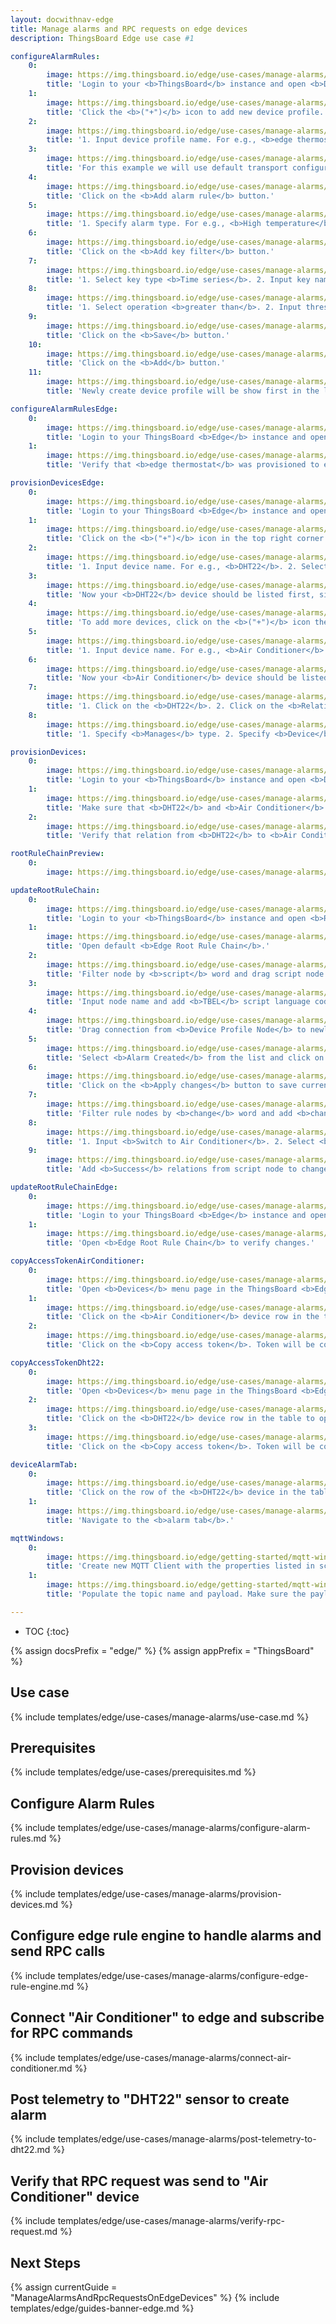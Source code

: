 ```yaml
---
layout: docwithnav-edge
title: Manage alarms and RPC requests on edge devices
description: ThingsBoard Edge use case #1

configureAlarmRules:
    0:
        image: https://img.thingsboard.io/edge/use-cases/manage-alarms/configure-rules-item-1.png
        title: 'Login to your <b>ThingsBoard</b> instance and open <b>Device profiles</b> menu page.'
    1:
        image: https://img.thingsboard.io/edge/use-cases/manage-alarms/configure-rules-item-2.png
        title: 'Click the <b>("+")</b> icon to add new device profile.'
    2:
        image: https://img.thingsboard.io/edge/use-cases/manage-alarms/configure-rules-item-3.png
        title: '1. Input device profile name. For e.g., <b>edge thermostat</b>. 2. Click on the <b>Transport configuration</b> to proceed.'
    3:
        image: https://img.thingsboard.io/edge/use-cases/manage-alarms/configure-rules-item-4.png
        title: 'For this example we will use default transport configuration. Click on the <b>Alarm rules</b> to proceed.'
    4:
        image: https://img.thingsboard.io/edge/use-cases/manage-alarms/configure-rules-item-5.png
        title: 'Click on the <b>Add alarm rule</b> button.'
    5:
        image: https://img.thingsboard.io/edge/use-cases/manage-alarms/configure-rules-item-6.png
        title: '1. Specify alarm type. For e.g., <b>High temperature</b>. 2. Click on the <b>("+")</b> icon to add new alarm condition.'
    6:
        image: https://img.thingsboard.io/edge/use-cases/manage-alarms/configure-rules-item-7.png
        title: 'Click on the <b>Add key filter</b> button.'
    7:
        image: https://img.thingsboard.io/edge/use-cases/manage-alarms/configure-rules-item-8.png
        title: '1. Select key type <b>Time series</b>. 2. Input key name <b>temperature</b>. 3. Select value type <b>Numeric</b>. 4. Click on the <b>Add</b> button.'
    8:
        image: https://img.thingsboard.io/edge/use-cases/manage-alarms/configure-rules-item-9.png
        title: '1. Select operation <b>greater than</b>. 2. Input threshold value <b>50</b>. 3. Click on the <b>Add</b> button.'
    9:
        image: https://img.thingsboard.io/edge/use-cases/manage-alarms/configure-rules-item-10.png
        title: 'Click on the <b>Save</b> button.'
    10:
        image: https://img.thingsboard.io/edge/use-cases/manage-alarms/configure-rules-item-11.png
        title: 'Click on the <b>Add</b> button.'
    11:
        image: https://img.thingsboard.io/edge/use-cases/manage-alarms/configure-rules-item-12.png
        title: 'Newly create device profile will be show first in the list, because default sort order is by created time.'

configureAlarmRulesEdge:
    0:
        image: https://img.thingsboard.io/edge/use-cases/manage-alarms/configure-rules-item-13.png
        title: 'Login to your ThingsBoard <b>Edge</b> instance and open <b>Device profiles</b> menu page.'
    1:
        image: https://img.thingsboard.io/edge/use-cases/manage-alarms/configure-rules-item-14.png
        title: 'Verify that <b>edge thermostat</b> was provisioned to edge as well.'

provisionDevicesEdge:
    0:
        image: https://img.thingsboard.io/edge/use-cases/manage-alarms/provision-devices-item-1.png
        title: 'Login to your ThingsBoard <b>Edge</b> instance and open <b>Devices</b> menu page.'
    1:
        image: https://img.thingsboard.io/edge/use-cases/manage-alarms/provision-devices-item-2.png
        title: 'Click on the <b>("+")</b> icon in the top right corner of the table.'
    2:
        image: https://img.thingsboard.io/edge/use-cases/manage-alarms/provision-devices-item-3.png
        title: '1. Input device name. For e.g., <b>DHT22</b>. 2. Select <b>edge thermostat</b> from device profiles list. No other changes required at this time. 3. Click <b>Add</b> to add the device.'
    3:
        image: https://img.thingsboard.io/edge/use-cases/manage-alarms/provision-devices-item-4.png
        title: 'Now your <b>DHT22</b> device should be listed first, since table sort devices using created time by default.'
    4:
        image: https://img.thingsboard.io/edge/use-cases/manage-alarms/provision-devices-item-5.png
        title: 'To add more devices, click on the <b>("+")</b> icon then <b>Add new device</b>.'
    5:
        image: https://img.thingsboard.io/edge/use-cases/manage-alarms/provision-devices-item-6.png
        title: '1. Input device name. For e.g., <b>Air Conditioner</b>. No other changes required at this time. 2. Click on the <b>Add</b> to add the device.'
    6:
        image: https://img.thingsboard.io/edge/use-cases/manage-alarms/provision-devices-item-7.png
        title: 'Now your <b>Air Conditioner</b> device should be listed first, since table sort devices using created time by default.'
    7:
        image: https://img.thingsboard.io/edge/use-cases/manage-alarms/provision-devices-item-8.png
        title: '1. Click on the <b>DHT22</b>. 2. Click on the <b>Relations</b>. 3. Click on the <b>("+")</b> icon.'
    8:
        image: https://img.thingsboard.io/edge/use-cases/manage-alarms/provision-devices-item-9.png
        title: '1. Specify <b>Manages</b> type. 2. Specify <b>Device</b> type. 3. Select <b>Air Conditioner</b> device. 4. Click on the "Add" button. Now we verify that devices were provisioned to cloud.'

provisionDevices:
    0:
        image: https://img.thingsboard.io/edge/use-cases/manage-alarms/provision-devices-item-10.png
        title: 'Login to your <b>ThingsBoard</b> instance and open <b>Devices</b> menu page.'
    1:
        image: https://img.thingsboard.io/edge/use-cases/manage-alarms/provision-devices-item-11.png
        title: 'Make sure that <b>DHT22</b> and <b>Air Conditioner</b> devices are in the devices list.'
    2:
        image: https://img.thingsboard.io/edge/use-cases/manage-alarms/provision-devices-item-12.png
        title: 'Verify that relation from <b>DHT22</b> to <b>Air Conditioner</b> was provisioned as well.'

rootRuleChainPreview:
    0:
        image: https://img.thingsboard.io/edge/use-cases/manage-alarms/root-rule-chain.png

updateRootRuleChain:
    0:
        image: https://img.thingsboard.io/edge/use-cases/manage-alarms/update-root-item-1.png
        title: 'Login to your <b>ThingsBoard</b> instance and open <b>Rule chain templates</b> menu page.'
    1:
        image: https://img.thingsboard.io/edge/use-cases/manage-alarms/update-root-item-2.png
        title: 'Open default <b>Edge Root Rule Chain</b>.'
    2:
        image: https://img.thingsboard.io/edge/use-cases/manage-alarms/update-root-item-3.png
        title: 'Filter node by <b>script</b> word and drag script node (Transformation) to rule chain.'
    3:
        image: https://img.thingsboard.io/edge/use-cases/manage-alarms/update-root-item-4.png
        title: 'Input node name and add <b>TBEL</b> script language code (you can copy and paste it from the snippet above) to create proper <b>enable</b> command for Air Conditioner device. Click <b>Add</b> to proceed.'
    4:
        image: https://img.thingsboard.io/edge/use-cases/manage-alarms/update-root-item-5.png
        title: 'Drag connection from <b>Device Profile Node</b> to newly added <b>enabled</b> script node.'
    5:
        image: https://img.thingsboard.io/edge/use-cases/manage-alarms/update-root-item-6.png
        title: 'Select <b>Alarm Created</b> from the list and click on the <b>Add</b> button.'
    6:
        image: https://img.thingsboard.io/edge/use-cases/manage-alarms/update-root-item-7.png
        title: 'Click on the <b>Apply changes</b> button to save current progress.'
    7:
        image: https://img.thingsboard.io/edge/use-cases/manage-alarms/update-root-item-8.png
        title: 'Filter rule nodes by <b>change</b> word and add <b>change originator</b> node to rule chain.'
    8:
        image: https://img.thingsboard.io/edge/use-cases/manage-alarms/update-root-item-9.png
        title: '1. Input <b>Switch to Air Conditioner</b>. 2. Select <b>Related entity</b>. 3. Select <b>Manages</b>. 4. Select <b>Device type</b>. 5. Click on the "Add" button'
    9:
        image: https://img.thingsboard.io/edge/use-cases/manage-alarms/update-root-item-10.png
        title: 'Add <b>Success</b> relations from script node to change originator and <b>Success</b> relation from change originator to <b>RPC Call Request</b> node. Save changes.'

updateRootRuleChainEdge:
    0:
        image: https://img.thingsboard.io/edge/use-cases/manage-alarms/update-root-item-11.png
        title: 'Login to your ThingsBoard <b>Edge</b> instance and open <b>Rule chains</b> menu page.'
    1:
        image: https://img.thingsboard.io/edge/use-cases/manage-alarms/update-root-item-12.png
        title: 'Open <b>Edge Root Rule Chain</b> to verify changes.'

copyAccessTokenAirConditioner:
    0:
        image: https://img.thingsboard.io/edge/use-cases/manage-alarms/copy-access-token-item-1.png
        title: 'Open <b>Devices</b> menu page in the ThingsBoard <b>Edge</b> instance.'
    1:
        image: https://img.thingsboard.io/edge/use-cases/manage-alarms/copy-access-token-item-2.png
        title: 'Click on the <b>Air Conditioner</b> device row in the table to open device details.'
    2:
        image: https://img.thingsboard.io/edge/use-cases/manage-alarms/copy-access-token-item-3.png
        title: 'Click on the <b>Copy access token</b>. Token will be copied to your clipboard. Save it to a safe place.'

copyAccessTokenDht22:
    0:
        image: https://img.thingsboard.io/edge/use-cases/manage-alarms/copy-access-token-item-1.png
        title: 'Open <b>Devices</b> menu page in the ThingsBoard <b>Edge</b> instance.'
    2:
        image: https://img.thingsboard.io/edge/use-cases/manage-alarms/copy-access-token-item-4.png
        title: 'Click on the <b>DHT22</b> device row in the table to open device details.'
    3:
        image: https://img.thingsboard.io/edge/use-cases/manage-alarms/copy-access-token-item-5.png
        title: 'Click on the <b>Copy access token</b>. Token will be copied to your clipboard. Save it to a safe place.'

deviceAlarmTab:
    0:
        image: https://img.thingsboard.io/edge/use-cases/manage-alarms/copy-access-token-item-4.png
        title: 'Click on the row of the <b>DHT22</b> device in the table to view the device details'
    1:
        image: https://img.thingsboard.io/edge/use-cases/manage-alarms/device-alarm-tab-item-1.png
        title: 'Navigate to the <b>alarm tab</b>.'

mqttWindows:
    0:
        image: https://img.thingsboard.io/edge/getting-started/mqtt-windows-item-1.png
        title: 'Create new MQTT Client with the properties listed in screenshots below.'
    1:
        image: https://img.thingsboard.io/edge/getting-started/mqtt-windows-item-2.png
        title: 'Populate the topic name and payload. Make sure the payload is a valid JSON document. Click on the <b>Publish</b> button.'

---
```

* TOC
{:toc}

{% assign docsPrefix = "edge/" %}
{% assign appPrefix = "ThingsBoard" %}

## Use case

{% include templates/edge/use-cases/manage-alarms/use-case.md %}

## Prerequisites

{% include templates/edge/use-cases/prerequisites.md %}

## Configure Alarm Rules

{% include templates/edge/use-cases/manage-alarms/configure-alarm-rules.md %}

## Provision devices

{% include templates/edge/use-cases/manage-alarms/provision-devices.md %}

## Configure edge rule engine to handle alarms and send RPC calls

{% include templates/edge/use-cases/manage-alarms/configure-edge-rule-engine.md %}

## Connect "Air Conditioner" to edge and subscribe for RPC commands

{% include templates/edge/use-cases/manage-alarms/connect-air-conditioner.md %}

## Post telemetry to "DHT22" sensor to create alarm

{% include templates/edge/use-cases/manage-alarms/post-telemetry-to-dht22.md %}

## Verify that RPC request was send to "Air Conditioner" device

{% include templates/edge/use-cases/manage-alarms/verify-rpc-request.md %}

## Next Steps

{% assign currentGuide = "ManageAlarmsAndRpcRequestsOnEdgeDevices" %}
{% include templates/edge/guides-banner-edge.md %}

